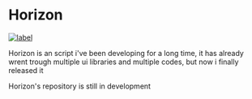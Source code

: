 # Horizon

[![label](https://img.shields.io/badge/Status-On%20work-lightgrey.svg)](customized-route-link)

Horizon is an script i've been developing for a long time, it has already wrent trough multiple ui libraries and multiple codes, but now i finally released it

Horizon's repository is still in development
